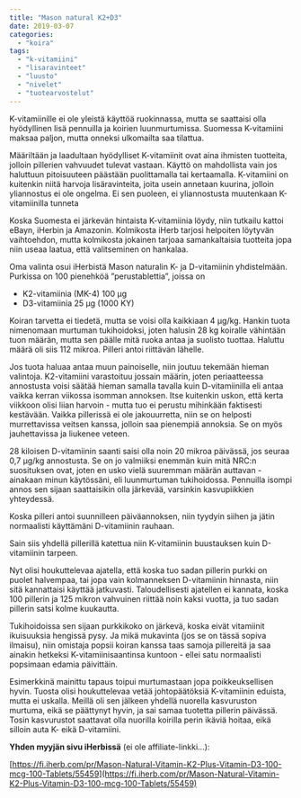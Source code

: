 ```yaml
---
title: "Mason natural K2+D3"
date: 2019-03-07
categories: 
  - "koira"
tags: 
  - "k-vitamiini"
  - "lisaravinteet"
  - "luusto"
  - "nivelet"
  - "tuotearvostelut"
---
```


K-vitamiinille ei ole yleistä käyttöä ruokinnassa, mutta se saattaisi olla hyödyllinen lisä pennuilla ja koirien luunmurtumissa. Suomessa K-vitamiini maksaa paljon, mutta onneksi ulkomailta saa tilattua.

<!--more-->

Määriltään ja laadultaan hyödylliset K-vitamiinit ovat aina ihmisten tuotteita, jolloin pillerien vahvuudet tulevat vastaan. Käyttö on mahdollista vain jos haluttuun pitoisuuteen päästään puolittamalla tai kertaamalla. K-vitamiini on kuitenkin niitä harvoja lisäravinteita, joita usein annetaan kuurina, jolloin yliannostus ei ole ongelma. Ei sen puoleen, ei yliannostusta muutenkaan K-vitamiinilla tunneta

Koska Suomesta ei järkevän hintaista K-vitamiinia löydy, niin tutkailu kattoi eBayn, iHerbin ja Amazonin. Kolmikosta iHerb tarjosi helpoiten löytyvän vaihtoehdon, mutta kolmikosta jokainen tarjoaa samankaltaisia tuotteita jopa niin useaa laatua, että valitseminen on hankalaa.

Oma valinta osui iHerbistä Mason naturalin K- ja D-vitamiinin yhdistelmään. Purkissa on 100 pienehköä ”perustablettia”, joissa on

- K2-vitamiinia (MK-4) 100 µg
- D3-vitamiinia 25 µg (1000 KY)

Koiran tarvetta ei tiedetä, mutta se voisi olla kaikkiaan 4 µg/kg. Hankin tuota nimenomaan murtuman tukihoidoksi, joten halusin 28 kg koiralle vähintään tuon määrän, mutta sen päälle mitä ruoka antaa ja suolisto tuottaa. Haluttu määrä oli siis 112 mikroa. Pilleri antoi riittävän lähelle.

Jos tuota haluaa antaa muun painoiselle, niin joutuu tekemään hieman valintoja. K2-vitamiini varastoituu jossain määrin, joten periaatteessa annostusta voisi säätää hieman samalla tavalla kuin D-vitamiinilla eli antaa vaikka kerran viikossa isomman annoksen. Itse kuitenkin uskon, että kerta viikkoon olisi liian harvoin - mutta tuo ei perustu mihinkään faktisesti kestävään. Vaikka pillerissä ei ole jakouurretta, niin se on helposti murrettavissa veitsen kanssa, jolloin saa pienempiä annoksia. Se on myös jauhettavissa ja liukenee veteen.

28 kiloisen D-vitamiinin saanti saisi olla noin 20 mikroa päivässä, jos seuraa 0,7 µg/kg annostusta. Se on jo valmiiksi enemmän kuin mitä NRC:n suosituksen ovat, joten en usko vielä suuremman määrän auttavan - ainakaan minun käytössäni, eli luunmurtuman tukihoidossa. Pennuilla isompi annos sen sijaan saattaisikin olla järkevää, varsinkin kasvupiikkien yhteydessä.

Koska pilleri antoi suunnilleen päiväannoksen, niin tyydyin siihen ja jätin normaalisti käyttämäni D-vitamiinin rauhaan.

Sain siis yhdellä pillerillä katettua niin K-vitamiinin buustauksen kuin D-vitamiinin tarpeen.

Nyt olisi houkuttelevaa ajatella, että koska tuo sadan pillerin purkki on puolet halvempaa, tai jopa vain kolmanneksen D-vitamiinin hinnasta, niin sitä kannattaisi käyttää jatkuvasti. Taloudellisesti ajatellen ei kannata, koska 100 pillerin ja 125 mikron vahvuinen riittää noin kaksi vuotta, ja tuo sadan pillerin satsi kolme kuukautta.

Tukihoidoissa sen sijaan purkkikoko on järkevä, koska eivät vitamiinit ikuisuuksia hengissä pysy. Ja mikä mukavinta (jos se on tässä sopiva ilmaisu), niin omistaja popsii koiran kanssa taas samoja pillereitä ja saa ainakin hetkeksi K-vitamiinisaantinsa kuntoon - ellei satu normaalisti popsimaan edamia päivittäin.

Esimerkkinä mainittu tapaus toipui murtumastaan jopa poikkeuksellisen hyvin. Tuosta olisi houkuttelevaa vetää johtopäätöksiä K-vitamiinin eduista, mutta ei uskalla. Meillä oli sen jälkeen yhdellä nuorella kasvuruston murtuma, eikä se päättynyt hyvin, ja sai samaa tuotetta pillerin päivässä. Tosin kasvurustot saattavat olla nuorilla koirilla perin ikäviä hoitaa, eikä silloin auta K- eikä D-vitamiini.

**Yhden myyjän sivu iHerbissä** (ei ole affiliate-linkki...):

[https://fi.iherb.com/pr/Mason-Natural-Vitamin-K2-Plus-Vitamin-D3-100-mcg-100-Tablets/55459](https://fi.iherb.com/pr/Mason-Natural-Vitamin-K2-Plus-Vitamin-D3-100-mcg-100-Tablets/55459)
